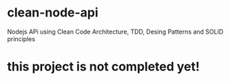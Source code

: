 # clean-node-api
Nodejs APi using Clean Code Architecture, TDD, Desing Patterns and SOLID principles


# this project is not completed yet!
